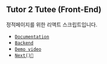## Tutor 2 Tutee (Front-End)

정적페이지를 위한 리액트 스크립트입니다.
- [`Documentation`](https://docs.google.com/spreadsheets/d/1Pe2ZcPZiRUYBfrYW3ZOcvmtuUUuG0Yn3Lkc-9folDto/edit?usp=sharing)
- [`Backend`](https://github.com/WooSeob/pbl3-server-side)
- [`Demo video`](https://youtu.be/X0MH60IjdQc)
- [`Next()🚸`](https://github.com/jinwoo1225/Tutor2Tutee-Advanced)
